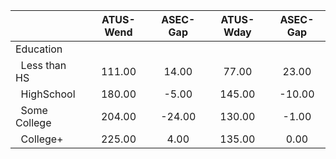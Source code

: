 
|                      |    ATUS-Wend |     ASEC-Gap |    ATUS-Wday |     ASEC-Gap |
| -------------------- | :----------: | :----------: | :----------: | :----------: |
| Education            |              |              |              |              |
| &nbsp;&nbsp;Less than HS |       111.00 |        14.00 |        77.00 |        23.00 |
| &nbsp;&nbsp;HighSchool |       180.00 |        -5.00 |       145.00 |       -10.00 |
| &nbsp;&nbsp;Some College |       204.00 |       -24.00 |       130.00 |        -1.00 |
| &nbsp;&nbsp;College+ |       225.00 |         4.00 |       135.00 |         0.00 |

